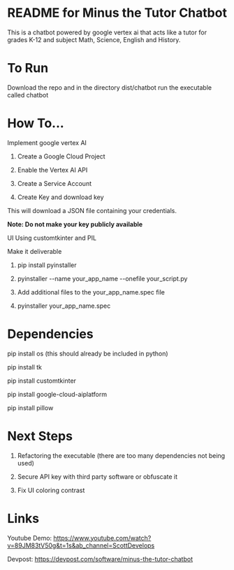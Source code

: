 # README for Minus the Tutor Chatbot
This is a chatbot powered by google vertex ai that acts like a tutor for grades K-12 and subject Math, Science, English and History.

# To Run
Download the repo and in the directory dist/chatbot run the executable called chatbot

# How To...

Implement google vertex AI

1. Create a Google Cloud Project

2. Enable the Vertex AI API

3. Create a Service Account

4. Create Key and download key

This will download a JSON file containing your credentials.

**Note: Do not make your key publicly available**


UI Using customtkinter and PIL

Make it deliverable

1. pip install pyinstaller

2. pyinstaller --name your_app_name --onefile your_script.py

3. Add additional files to the your_app_name.spec file

4. pyinstaller your_app_name.spec


# Dependencies

pip install os (this should already be included in python)

pip install tk

pip install customtkinter

pip install google-cloud-aiplatform

pip install pillow

# Next Steps

1. Refactoring the executable (there are too many dependencies not being used)

2. Secure API key with third party software or obfuscate it

3. Fix UI coloring contrast


# Links

Youtube Demo: https://www.youtube.com/watch?v=89JM83tV50g&t=1s&ab_channel=ScottDevelops

Devpost: https://devpost.com/software/minus-the-tutor-chatbot
